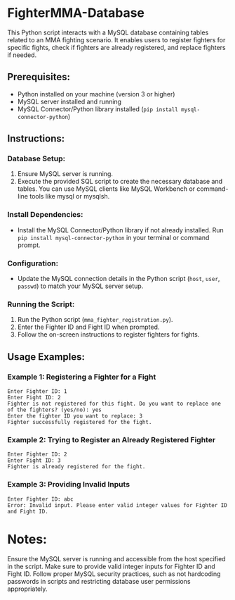 # FighterMMA-Database

This Python script interacts with a MySQL database containing tables related to an MMA fighting scenario. It enables users to register fighters for specific fights, check if fighters are already registered, and replace fighters if needed.

## Prerequisites:
- Python installed on your machine (version 3 or higher)
- MySQL server installed and running
- MySQL Connector/Python library installed (`pip install mysql-connector-python`)

## Instructions:

### Database Setup:
1. Ensure MySQL server is running.
2. Execute the provided SQL script to create the necessary database and tables. You can use MySQL clients like MySQL Workbench or command-line tools like mysql or mysqlsh.

### Install Dependencies:
- Install the MySQL Connector/Python library if not already installed. Run `pip install mysql-connector-python` in your terminal or command prompt.

### Configuration:
- Update the MySQL connection details in the Python script (`host`, `user`, `passwd`) to match your MySQL server setup.

### Running the Script:
1. Run the Python script (`mma_fighter_registration.py`).
2. Enter the Fighter ID and Fight ID when prompted.
3. Follow the on-screen instructions to register fighters for fights.

## Usage Examples:

### Example 1: Registering a Fighter for a Fight
```
Enter Fighter ID: 1
Enter Fight ID: 2
Fighter is not registered for this fight. Do you want to replace one of the fighters? (yes/no): yes
Enter the fighter ID you want to replace: 3
Fighter successfully registered for the fight.
```

### Example 2: Trying to Register an Already Registered Fighter
```
Enter Fighter ID: 2
Enter Fight ID: 3
Fighter is already registered for the fight.
```

### Example 3: Providing Invalid Inputs
```
Enter Fighter ID: abc
Error: Invalid input. Please enter valid integer values for Fighter ID and Fight ID.
```

# Notes:
Ensure the MySQL server is running and accessible from the host specified in the script.
Make sure to provide valid integer inputs for Fighter ID and Fight ID.
Follow proper MySQL security practices, such as not hardcoding passwords in scripts and restricting database user permissions appropriately.

